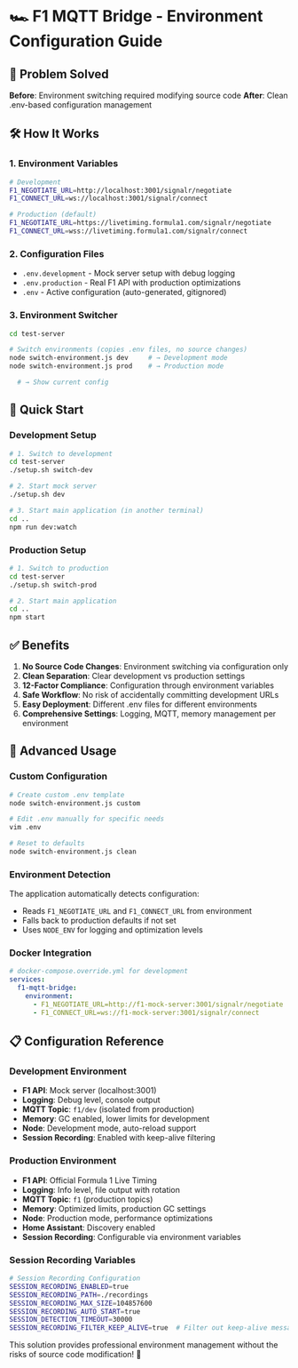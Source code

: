 # 🏎️ F1 MQTT Bridge - Environment Configuration Guide

## 🎯 Problem Solved

**Before**: Environment switching required modifying source code
**After**: Clean .env-based configuration management

## 🛠️ How It Works

### 1. Environment Variables

```bash
# Development
F1_NEGOTIATE_URL=http://localhost:3001/signalr/negotiate
F1_CONNECT_URL=ws://localhost:3001/signalr/connect

# Production (default)
F1_NEGOTIATE_URL=https://livetiming.formula1.com/signalr/negotiate
F1_CONNECT_URL=wss://livetiming.formula1.com/signalr/connect
```

### 2. Configuration Files

- `.env.development` - Mock server setup with debug logging
- `.env.production` - Real F1 API with production optimizations
- `.env` - Active configuration (auto-generated, gitignored)

### 3. Environment Switcher

```bash
cd test-server

# Switch environments (copies .env files, no source changes)
node switch-environment.js dev     # → Development mode
node switch-environment.js prod    # → Production mode

  # → Show current config
```

## 🚀 Quick Start

### Development Setup

```bash
# 1. Switch to development
cd test-server
./setup.sh switch-dev

# 2. Start mock server
./setup.sh dev

# 3. Start main application (in another terminal)
cd ..
npm run dev:watch
```

### Production Setup

```bash
# 1. Switch to production
cd test-server
./setup.sh switch-prod

# 2. Start main application
cd ..
npm start
```

## ✅ Benefits

1. **No Source Code Changes**: Environment switching via configuration only
2. **Clean Separation**: Clear development vs production settings
3. **12-Factor Compliance**: Configuration through environment variables
4. **Safe Workflow**: No risk of accidentally committing development URLs
5. **Easy Deployment**: Different .env files for different environments
6. **Comprehensive Settings**: Logging, MQTT, memory management per environment

## 🔧 Advanced Usage

### Custom Configuration

```bash
# Create custom .env template
node switch-environment.js custom

# Edit .env manually for specific needs
vim .env

# Reset to defaults
node switch-environment.js clean
```

### Environment Detection

The application automatically detects configuration:

- Reads `F1_NEGOTIATE_URL` and `F1_CONNECT_URL` from environment
- Falls back to production defaults if not set
- Uses `NODE_ENV` for logging and optimization levels

### Docker Integration

```yaml
# docker-compose.override.yml for development
services:
  f1-mqtt-bridge:
    environment:
      - F1_NEGOTIATE_URL=http://f1-mock-server:3001/signalr/negotiate
      - F1_CONNECT_URL=ws://f1-mock-server:3001/signalr/connect
```

## 📋 Configuration Reference

### Development Environment

- **F1 API**: Mock server (localhost:3001)
- **Logging**: Debug level, console output
- **MQTT Topic**: `f1/dev` (isolated from production)
- **Memory**: GC enabled, lower limits for development
- **Node**: Development mode, auto-reload support
- **Session Recording**: Enabled with keep-alive filtering

### Production Environment

- **F1 API**: Official Formula 1 Live Timing
- **Logging**: Info level, file output with rotation
- **MQTT Topic**: `f1` (production topics)
- **Memory**: Optimized limits, production GC settings
- **Node**: Production mode, performance optimizations
- **Home Assistant**: Discovery enabled
- **Session Recording**: Configurable via environment variables

### Session Recording Variables

```bash
# Session Recording Configuration
SESSION_RECORDING_ENABLED=true
SESSION_RECORDING_PATH=./recordings
SESSION_RECORDING_MAX_SIZE=104857600
SESSION_RECORDING_AUTO_START=true
SESSION_DETECTION_TIMEOUT=30000
SESSION_RECORDING_FILTER_KEEP_ALIVE=true  # Filter out keep-alive messages
```

This solution provides professional environment management without the risks of source code modification! 🎉
